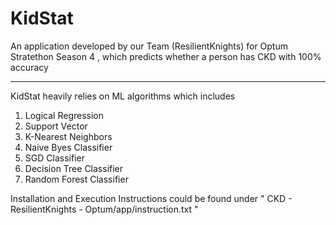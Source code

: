 # KidStat

An application developed by our Team (ResilientKnights) for Optum Stratethon Season 4 , which predicts whether a person has CKD with 100% accuracy

***

KidStat heavily relies on ML algorithms which includes 

1. Logical Regression
2. Support Vector 
3. K-Nearest Neighbors
4. Naive Byes Classifier
5. SGD Classifier 
6. Decision Tree Classifier
7. Random Forest Classifier


Installation and Execution Instructions could be found under " CKD - ResilientKnights - Optum/app/instruction.txt "
